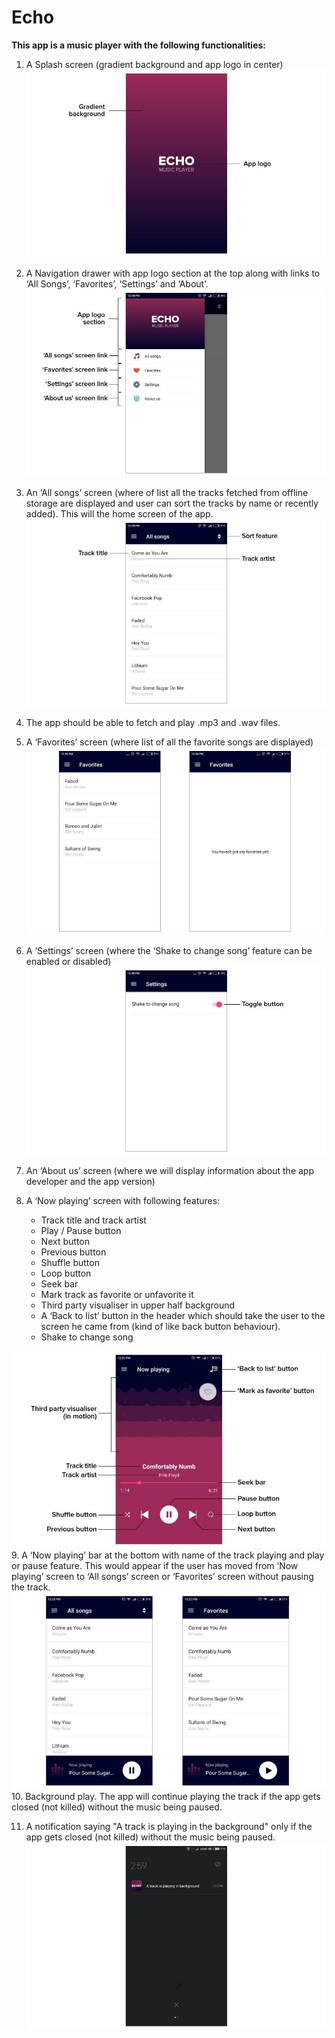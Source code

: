 # Echo

<strong>This app is a music player with the following functionalities: </strong>
1. A Splash screen (gradient background and app logo in center)
![Splash](https://github.com/rajdeepsharma17/Echo/blob/master/assets/splash.jpg)
2. A Navigation drawer with app logo section at the top along with links to ‘All Songs’,
‘Favorites’, ‘Settings’ and ‘About’.
![Navigation Drawer](https://github.com/rajdeepsharma17/Echo/blob/master/assets/drawer.jpg)
3. An ‘All songs’ screen (where of list all the tracks fetched from offline storage are
displayed and user can sort the tracks by name or recently added). This will the
home screen of the app.
![All Songs](https://github.com/rajdeepsharma17/Echo/blob/master/assets/allSongs.jpg)
4. The app should be able to fetch and play .mp3 and .wav files.


5. A ‘Favorites’ screen (where list of all the favorite songs are displayed)
![Favorite](https://github.com/rajdeepsharma17/Echo/blob/master/assets/favorites.jpg)
6. A ‘Settings’ screen (where the ‘Shake to change song’ feature can be enabled or
disabled)
![Settings](https://github.com/rajdeepsharma17/Echo/blob/master/assets/settings.jpg)
7. An ‘About us’ screen (where we will display information about the app developer and
the app version)


8. A ‘Now playing’ screen with following features:
    <ul>
      <li> Track title and track artist
      <li> Play / Pause button
      <li> Next button
      <li> Previous button
      <li> Shuffle button
      <li> Loop button
      <li> Seek bar
      <li> Mark track as favorite or unfavorite it
      <li> Third party visualiser in upper half background
      <li> A ‘Back to list’ button in the header which should take the user to the screen
      he came from (kind of like back button behaviour).
      <li> Shake to change song
    </ul>

![Now Playing](https://github.com/rajdeepsharma17/Echo/blob/master/assets/playing.jpg)
9. A ‘Now playing’ bar at the bottom with name of the track playing and play or pause
feature. This would appear if the user has moved from ‘Now playing’ screen to ‘All
songs’ screen or ‘Favorites’ screen without pausing the track.
![Playing Bar](https://github.com/rajdeepsharma17/Echo/blob/master/assets/playingBar.jpg)
10. Background play. The app will continue playing the track if the app gets closed (not
killed) without the music being paused.


11. A notification saying "A track is playing in the background" only if the app gets closed
(not killed) without the music being paused.
![Notification](https://github.com/rajdeepsharma17/Echo/blob/master/assets/notification.jpg)

